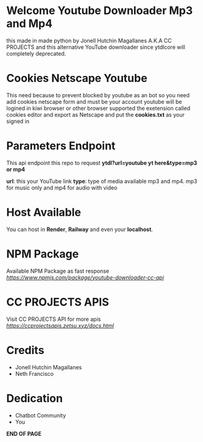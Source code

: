 # Welcome Youtube Downloader Mp3 and Mp4
 this made in made python by Jonell Hutchin Magallanes A.K.A CC PROJECTS and this alternative
 YouTube downloader since ytdlcore will completely deprecated.

 # Cookies Netscape Youtube
   <h> This need because to prevent blocked by youtube as an bot so you need add cookies netscape form 
    and must be your account youtube will be logined in kiwi browser or other browser supported the exetension called cookies editor
    and export as Netscape and put the **cookies.txt** as your signed in <h>
# Parameters Endpoint 

<h> This api endpoint this repo to request **ytdl?url=youtube yt here&type=mp3 or mp4**

**url**: this your YouTube link 
**type**: type of media available mp3 and mp4. mp3 for music only and mp4 for audio with video

# Host Available
  <h> You can host in **Render**, **Railway** and even your **localhost**. <h>

# NPM Package

<h> Available NPM Package as fast response 
  *https://www.npmjs.com/package/youtube-downloader-cc-api*

# CC PROJECTS APIS

 <h> Visit CC PROJECTS API for more apis *https://ccprojectsapis.zetsu.xyz/docs.html*

# Credits
- Jonell Hutchin Magallanes
- Neth Francisco


# Dedication
- Chatbot Community
- You

**END OF PAGE**
